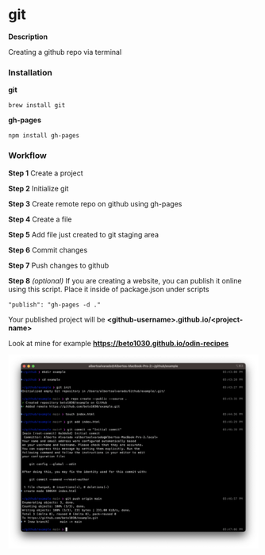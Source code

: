 # git

**Description**

Creating a github repo via terminal

### Installation

**git**
```
brew install git
```
**gh-pages**
```
npm install gh-pages
```


### Workflow
**Step 1**
Create a project

**Step 2**
Initialize git

**Step 3**
Create remote repo on github using gh-pages

**Step 4**
Create a file

**Step 5**
Add file just created to git staging area

**Step 6**
Commit changes

**Step 7**
Push changes to github

**Step 8** *(optional)*
If you are creating a website, you can publish it online using this script. Place it inside of package.json under scripts
```
"publish": "gh-pages -d ."

```
Your published project will be **\<github-username\>.github.io/\<project-name\>**

Look at mine for example **https://beto1030.github.io/odin-recipes**

![git-cheatsheet](./git-cheatsheet.png)
